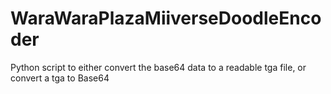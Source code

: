 # WaraWaraPlazaMiiverseDoodleEncoder
Python script to either convert the base64 data to a readable tga file, or convert a tga to Base64
